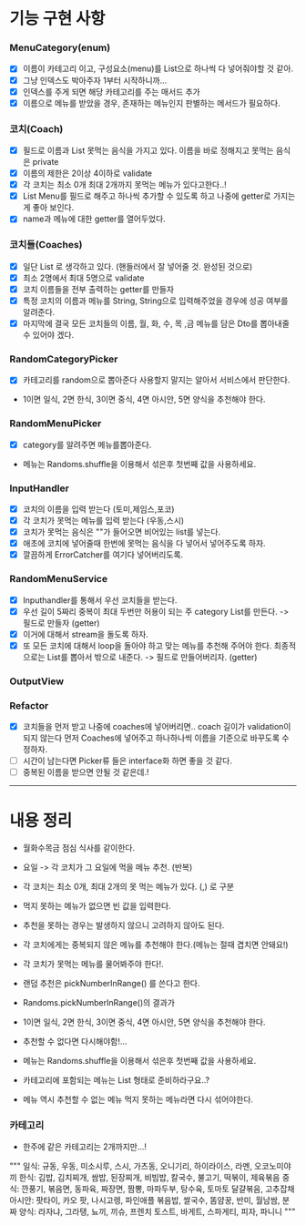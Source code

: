 # 기능 구현 사항 

### MenuCategory(enum)
-[x] 이름이 카테고리 이고, 구성요소(menu)를 List<String>으로 하나씩 다 넣어줘야할 것 같아.
-[x] 그냥 인덱스도 박아주자 1부터 시작하니까... 
-[x] 인덱스를 주게 되면 해당 카테고리를 주는 매서드 추가
-[x] 이름으로 메뉴를 받았을 경우, 존재하는 메뉴인지 판별하는 메서드가 필요하다. 

### 코치(Coach)
-[x] 필드로 이름과 List<String> 못먹는 음식을 가지고 있다. 이름을 바로 정해지고 못먹는 음식은 private
-[x] 이름의 제한은 2이상 4이하로 validate
-[x] 각 코치는 최소 0개 최대 2개까지 못먹는 메뉴가 있다고한다..! 
-[x] List<String> Menu를 필드로 해주고 하나씩 추가할 수 있도록 하고 나중에 getter로 가지는게 좋아 보인다.
-[x] name과 메뉴에 대한 getter를 열어두었다. 

### 코치들(Coaches)
-[x] 일단 List<Coach> 로 생각하고 있다. (핸들러에서 잘 넣어줄 것. 완성된 것으로)
-[x] 최소 2명에서 최대 5명으로 validate
-[x] 코치 이름들을 전부 출력하는 getter를 만들자
-[x] 특정 코치의 이름과 메뉴를 String, String으로 입력해주었을 경우에 성공 여부를 알려준다.
-[x] 마지막에 결국 모든 코치들의 이름, 월, 화, 수, 목 ,금 메뉴를 담은 Dto를 뽑아내줄 수 있어야 겠다. 

### RandomCategoryPicker
-[x] 카테고리를 random으로 뽑아준다 사용할지 말지는 알아서 서비스에서 판단한다.
- 1이면 일식, 2면 한식, 3이면 중식, 4면 아시안, 5면 양식을 추천해야 한다.

### RandomMenuPicker 
-[X] category를 알려주면 메뉴를뽑아준다.
- 메뉴는 Randoms.shuffle을 이용해서 섞은후 첫번째 값을 사용하세요.

### InputHandler
-[x] 코치의 이름을 입력 받는다 (토미,제임스,포코)
-[x] 각 코치가 못먹는 메뉴를 입력 받는다 (우동,스시)
-[x] 코치가 못먹는 음식은 ""가 들어오면 비어있는 list를 넣는다.
-[x] 애초에 코치에 넣어줄때 한번에 못먹는 음식을 다 넣어서 넣어주도록 하자.
-[x] 깔끔하게 ErrorCatcher를 여기다 넣어버리도록.

### RandomMenuService
-[x] Inputhandler를 통해서 우선 코치들을 받는다.
-[x] 우선 길이 5짜리 중복이 최대 두번만 허용이 되는 주 category List를 만든다. -> 필드로 만들자 (getter)
-[x] 이거에 대해서 stream을 돌도록 하자.
-[x] 또 모든 코치에 대해서 loop을 돌아야 하고 맞는 메뉴를 추천해 주어야 한다. 최종적으로는 List<CoachMenuDto>를 뽑아서 밖으로 내준다. -> 필드로 만들어버리자. (getter)

### OutputView


### Refactor
-[x] 코치들을 먼저 받고 나중에 coaches에 넣어버리면.. coach 길이가 validation이 되지 않는다 먼저 Coaches에 넣어주고 하나하나씩 이름을 기준으로 바꾸도록 수정하자.
-[ ] 시간이 남는다면 Picker류 들은 interface화 하면 좋을 것 같다.
-[ ] 중복된 이름을 받으면 안될 것 같은데.! 
---
# 내용 정리
- 월화수목금 점심 식사를 같이한다.
- 요일 -> 각 코치가 그 요일에 먹을 메뉴 추천. (반복)

- 각 코치는 최소 0개, 최대 2개의 못 먹는 메뉴가 있다. (,) 로 구분
- 먹지 못하는 메뉴가 없으면 빈 값을 입력한다.
- 추천을 못하는 경우는 발생하지 않으니 고려하지 않아도 된다.
- 각 코치에게는 중복되지 않은 메뉴를 추천해야 한다.(메뉴는 절때 겹치면 안돼요!)
- 각 코치가 못먹는 메뉴를 물어봐주야 한다!.
- 랜덤 추천은 pickNumberInRange() 를 쓴다고 한다.
- Randoms.pickNumberInRange()의 결과가 
- 1이면 일식, 2면 한식, 3이면 중식, 4면 아시안, 5면 양식을 추천해야 한다.
- 추천할 수 없다면 다시해야함!... 


- 메뉴는 Randoms.shuffle을 이용해서 섞은후 첫번째 값을 사용하세요.
- 카테고리에 포함되는 메뉴는 List<String> 형태로 준비하라구요..?
- 메뉴 역시 추천할 수 없는 메뉴 먹지 못하는 메뉴라면 다시 섞어야한다.

### 카테고리 
- 한주에 같은 카테고리는 2개까지만...!

"""
일식: 규동, 우동, 미소시루, 스시, 가츠동, 오니기리, 하이라이스, 라멘, 오코노미야끼
한식: 김밥, 김치찌개, 쌈밥, 된장찌개, 비빔밥, 칼국수, 불고기, 떡볶이, 제육볶음
중식: 깐풍기, 볶음면, 동파육, 짜장면, 짬뽕, 마파두부, 탕수육, 토마토 달걀볶음, 고추잡채
아시안: 팟타이, 카오 팟, 나시고렝, 파인애플 볶음밥, 쌀국수, 똠얌꿍, 반미, 월남쌈, 분짜
양식: 라자냐, 그라탱, 뇨끼, 끼슈, 프렌치 토스트, 바게트, 스파게티, 피자, 파니니
"""


